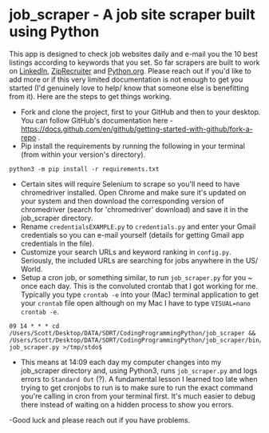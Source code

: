 # job_scraper - A job site scraper built using Python

This app is designed to check job websites daily and e-mail you the 10 best listings according to keywords that you set. So far scrapers are built to work on [LinkedIn](https://www.linkedin.com/jobs), [ZipRecruiter](https://www.ziprecruiter.com) and [Python.org](python.org/jobs/). Please reach out if you'd like to add more or if this very limited documentation is not enough to get you started (I'd genuinely love to help/ know that someone else is benefitting from it). Here are the steps to get things working.

- Fork and clone the project, first to your GitHub and then to your desktop. You can follow GitHub's documentation here - https://docs.github.com/en/github/getting-started-with-github/fork-a-repo .
- Pip install the requirements by running the following in your terminal (from within your version's directory).

```
python3 -m pip install -r requirements.txt
```

- Certain sites will require Selenium to scrape so you'll need to have chromedriver installed. Open Chrome and make sure it's updated on your system and then download the corresponding version of chromedriver (search for 'chromedriver' download) and save it in the job_scraper directory.
- Rename `credentialsEXAMPLE.py` to `credentials.py` and enter your Gmail credentials so you can e-mail yourself (details for getting Gmail app credentials in the file).
- Customize your search URLs and keyword ranking in `config.py`. Seriously, the included URLs are searching for jobs anywhere in the US/ World.
- Setup a cron job, or something similar, to run `job_scraper.py` for you ~ once each day. This is the convoluted crontab that I got working for me. Typically you type `crontab -e` into your (Mac) terminal application to get your `crontab` file open although on my Mac I have to type `VISUAL=nano crontab -e`.

```
09 14 * * * cd /Users/Scott/Desktop/DATA/SORT/CodingProgrammingPython/job_scraper && /Users/Scott/Desktop/DATA/SORT/CodingProgrammingPython/job_scraper/bin/python3 job_scraper.py >/tmp/stdo$

```

- This means at 14:09 each day my computer changes into my job_scraper directory and, using Python3, runs `job_scraper.py` and logs errors to `Standard Out` (?). A fundamental lesson I learned too late when trying to get cronjobs to run is to make sure to run the exact command you're calling in cron from your terminal first. It's much easier to debug there instead of waiting on a hidden process to show you errors.

-Good luck and please reach out if you have problems.
